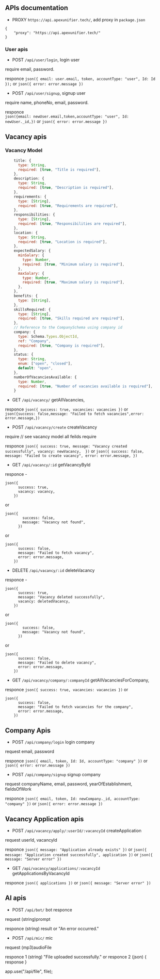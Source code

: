 ## APIs documentation
- PROXY `https://api.apexunifier.tech/`, add proxy in `package.json`
```
{
    "proxy": "https://api.apexunifier.tech/"
}
```
### User apis

- POST `/api/user/login`, login user

require email, password.

responce `json({ email: user.email, token, accountType: "user", Id: Id });` or `json({ error: error.message })`

- POST `/api/user/signup`, signup user

require name, phoneNo, email, password.

responce  
 `json({email: newUser.email,token,accountType: "user", Id: newUser._id,})`
or `json({ error: error.message })`

## Vacancy apis

### Vacancy Model

```js
    title: {
      type: String,
      required: [true, "Title is required"],
    },
    description: {
      type: String,
      required: [true, "Description is required"],
    },
    requirements: {
      type: [String],
      required: [true, "Requirements are required"],
    },
    responsibilities: {
      type: [String],
      required: [true, "Responsibilities are required"],
    },
    location: {
      type: String,
      required: [true, "Location is required"],
    },
    expectedSalary: {
      minSalary: {
        type: Number,
        required: [true, "Minimum salary is required"],
      },
      maxSalary: {
        type: Number,
        required: [true, "Maximum salary is required"],
      },
    },
    benefits: {
      type: [String],
    },
    skillsRequired: {
      type: [String],
      required: [true, "Skills required are required"],
    },
    // Reference to the CompanySchema using company id
    company: {
      type: Schema.Types.ObjectId,
      ref: "Company",
      required: [true, "Company is required"],
    },
    status: {
      type: String,
      enum: ["open", "closed"],
      default: "open",
    },
    numberOfVacanciesAvailable: {
      type: Number,
      required: [true, "Number of vacancies available is required"],
    }
```

- GET `/api/vacancy/` getAllVacancies,

responce `json({ success: true, vacancies: vacancies })` or `json({success: false,message: "Failed to fetch vacancies",error: error.message,})`

- POST `/api/vacancy/create` createVacancy

require // see vacancy model all feilds require

responce `json({
      success: true,
      message: "Vacancy created successfully",
      vacancy: newVacancy, 
    })`
or
`json({
      success: false,
      message: "Failed to create vacancy",
      error: error.message,
    })`

- GET `/api/vacancy/:id` getVacancyById

responce -

```
json({
      success: true,
      vacancy: vacancy,
    })
```

or

```
json({
        success: false,
        message: "Vacancy not found",
      })
```

or

```
json({
      success: false,
      message: "Failed to fetch vacancy",
      error: error.message,
    })
```

- DELETE `/api/vacancy/:id` deleteVacancy

responce -

```
json({
      success: true,
      message: "Vacancy deleted successfully",
      vacancy: deletedVacancy,
    })
```

or

```
json({
        success: false,
        message: "Vacancy not found",
      })
```

or

```
json({
      success: false,
      message: "Failed to delete vacancy",
      error: error.message,
    })
```

- GET `/api/vacancy/company/:companyId` getAllVacanciesForCompany,

responce
`json({ success: true, vacancies: vacancies })`
or

```
json({
      success: false,
      message: "Failed to fetch vacancies for the company",
      error: error.message,
    })
```

## Company Apis

- POST `/api/company/login` login company

request email, password

responce
`json({ email, token, Id: Id, accountType: "company" })`
or
`json({ error: error.message })`

- POST `/api/company/signup` signup company

request companyName, email, password, yearOfEstablishment, fieldsOfWork

responce
`json({ email, token, Id: newCompany._id, accountType: "company" })`
or
`json({ error: error.message })`

## Vacancy Application apis

- POST `/api/vacancy/apply/:userId/:vacancyId` createApplication

request userId, vacancyId

responce
`json({ message: "Application already exists" })`
or
`json({ message: "Application created successfully", application })`
or
`json({ message: "Server error" })`

- GET `/api/vacancy/applications/:vacancyId` getApplicationsByVacancyId

responce
`json({ applications })`
or
`json({ message: "Server error" })`

## AI apis

- POST `/api/bot/` bot responce

request (string)prompt

responce (string) result or "An error occurred."

- POST `/api/mic/` mic

request (mp3)audioFile

responce 1
(string) "File uploaded successfully."
or
responce 2
(json) { response }

app.use("/api/file", file);
